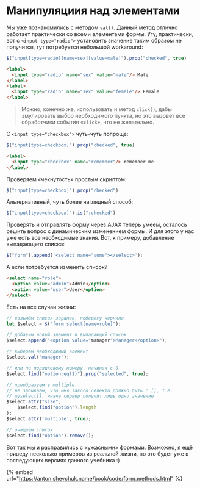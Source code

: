 # Манипуляциия над элементами

Мы уже познакомились с методом `val()`. Данный метод отлично работает практически со всеми элементами формы. Угу, практически, вот с `<input type="radio">` установить значение таким образом не получится, тут потребуется небольшой workaround:

```javascript
$("input[type=radio][name=sex][value=male]").prop("checked", true)
```

```html
<label>
  <input type="radio" name="sex" value="male"/> Male
</label>
<label>
  <input type="radio" name="sex" value="female"/> Female
</label>
```

> Можно, конечно же, использовать и метод `click()`, дабы эмулировать выбор необходимого пункта, но это вызовет все обработчики события «`click`», что не желательно.

С `<input type="checkbox">` чуть-чуть попроще:

```javascript
$("input[type=checkbox]").prop("checked", true)
```

```html
<label>
  <input type="checkbox" name="remember"/> remember me
</label>
```

Проверяем «чекнутость» простым скриптом:

```javascript
$("input[type=checkbox]").prop("checked")
```

Альтернативный, чуть более наглядный способ:

```javascript
$("input[type=checkbox]").is(":checked")
```

Проверять и отправлять форму через AJAX теперь умеем, осталось решить вопрос с динамическим изменением формы. И для этого у нас уже есть все необходимые знания. Вот, к примеру, добавление выпадающего списка:

```javascript
$("form").append('<select name="some"></select>');
```

А если потребуется изменить список?

```html
<select name="role">
  <option value="admin">Admin</option>
  <option value="user">User</option>
</select>
```

Есть на все случаи жизни:

```javascript
// возьмём список заранее, поберегу чернила
let $select = $("form select[name=role]");

// добавим новый элемент в выпадающий список
$select.append("<option value="manager">Manager</option>");

// выберем необходимый элемент
$select.val("manager");
```

```javascript
// или по порядковому номеру, начиная с 0
$select.find("option:eq(1)").prop("selected", true);
```

```javascript
// преобразуем в multiple
// не забываем, что имя такого селекта должно быть с [], т.е.
// myselect[], иначе сервер получит лишь одно значение
$select.attr("size",
    $select.find("option").length
);
$select.attr('multiple', true);
```

```javascript
// очищаем список
$select.find("option").remove();
```

Вот так мы и расправились с «ужасными» формами. Возможно, я ещё приведу несколько примеров из реальной жизни, но это будет уже в последующих версиях данного учебника :)

{% embed url="https://anton.shevchuk.name/book/code/form.methods.html" %}
